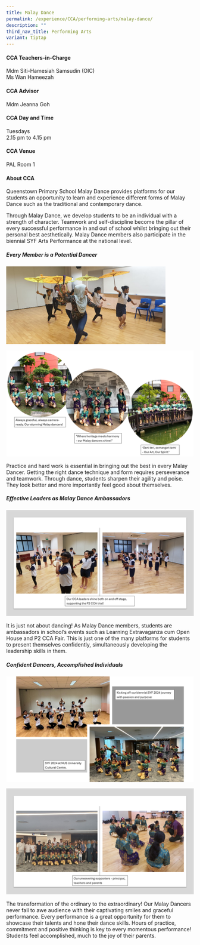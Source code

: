 ```yaml
---
title: Malay Dance
permalink: /experience/CCA/performing-arts/malay-dance/
description: ""
third_nav_title: Performing Arts
variant: tiptap
---
```

<h4><strong>CCA Teachers-in-Charge</strong></h4>
<p>Mdm Siti-Hamesiah Samsudin (OIC)
<br>Ms Wan Hameezah</p>
<h4><strong>CCA Advisor</strong></h4>
<p>Mdm Jeanna Goh</p>
<h4><strong>CCA Day and Time</strong></h4>
<p>Tuesdays
<br>2.15 pm to 4.15 pm</p>
<h4><strong>CCA Venue</strong></h4>
<p>PAL Room 1</p>
<h4><strong>About CCA</strong></h4>
<p>Queenstown Primary School Malay Dance provides platforms for our students
an opportunity to learn and experience different forms of Malay Dance such
as the traditional and contemporary dance.</p>
<p>Through Malay Dance, we develop students to be an individual with a strength
of character. Teamwork and self-discipline become the pillar of every successful
performance in and out of school whilst bringing out their personal best
aesthetically. Malay Dance members also participate in the biennial SYF
Arts Performance at the national level.</p>
<h5><strong>Every Member is a Potential Dancer</strong></h5>
<div class="isomer-image-wrapper">
<img style="width:85%" height="auto" width="100%" src="/images/CCA%20MalayDance/ML%20Dance%20Pic%201.jpeg">
</div>
<p></p>
<div class="isomer-image-wrapper">
<img style="width: 100%" height="auto" width="100%" alt="" src="/images/CCA MalayDance/2025_Malay_Dance_1b.png">
</div>
<p>Practice and hard work is essential in bringing out the best in every
Malay Dancer. Getting the right dance technique and form requires perseverance
and teamwork. Through dance, students sharpen their agility and poise.
They look better and more importantly feel good about themselves.</p>
<h5><strong>Effective Leaders as Malay Dance Ambassadors</strong></h5>
<p></p>
<div class="isomer-image-wrapper">
<img style="width: 100%" height="auto" width="100%" alt="" src="/images/CCA MalayDance/2025_Malay_Dance_Am.png">
</div>
<p>It is just not about dancing! As Malay Dance members, students are ambassadors
in school’s events such as Learning Extravaganza cum Open House and P2
CCA Fair. This is just one of the many platforms for students to present
themselves confidently, simultaneously developing the leadership skills
in them.</p>
<h5><strong>Confident Dancers, Accomplished Individuals</strong></h5>
<div class="isomer-image-wrapper">
<img style="width: 100%" height="auto" width="100%" alt="" src="/images/CCA MalayDance/2025_Malay_Dance_SYF24a.png">
</div>
<p></p>
<div class="isomer-image-wrapper">
<img style="width: 100%" height="auto" width="100%" alt="" src="/images/CCA MalayDance/2025_Malay_Dance_SYF24b.png">
</div>
<p>The transformation of the ordinary to the extraordinary! Our Malay Dancers
never fail to awe audience with their captivating smiles and graceful performance.
Every performance is a great opportunity for them to showcase their talents
and hone their dance skills. Hours of practice, commitment and positive
thinking is key to every momentous performance! Students feel accomplished,
much to the joy of their parents.</p>
<h4></h4>
<p></p>